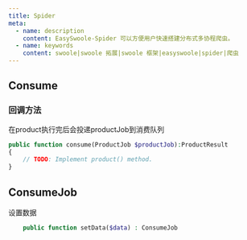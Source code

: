```yaml
---
title: Spider
meta:
  - name: description
    content: EasySwoole-Spider 可以方便用户快速搭建分布式多协程爬虫。
  - name: keywords
    content: swoole|swoole 拓展|swoole 框架|easyswoole|spider|爬虫
---
```


## Consume

### 回调方法

在product执行完后会投递productJob到消费队列
````php
public function consume(ProductJob $productJob):ProductResult
{
    // TODO: Implement product() method.
}
````

## ConsumeJob

设置数据
````php
    public function setData($data) : ConsumeJob
````
